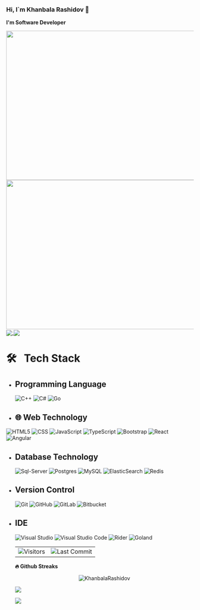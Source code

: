 ### Hi, I`m Khanbala Rashidov 👋
**I'm Software Developer**

<p align="center">
    <img style="float:left" src="https://gidigi.com/cdn/love.gif" width="640" height="400"/>
     <img style="float:left"  src="https://github.com/abhisheknaiidu/abhisheknaiidu/blob/master/code.gif?raw=true" width="640" height="400"/>
</p>

 <a href="https://github-readme-stats.vercel.app/api?username=KhanbalaRashidov&count_private=true&show_icons=true&theme=chartreuse-dark">
  <img align="center" src="https://github-readme-stats.vercel.app/api?username=KhanbalaRashidov&bg_color=30,e96443,904e95&title_color=fff&text_color=fff" />
</a>
<a href="https://github.com/m0rp43us">
  <img align="center" src="https://github-readme-stats.vercel.app/api/top-langs/?username=KhanbalaRashidov&bg_color=30,e96443,904e95&title_color=fff&text_color=fff" />
</a>

# 🛠 &nbsp; Tech Stack

- ##  Programming Language &nbsp;
  ![C++](https://img.icons8.com/color/2x/c-plus-plus-logo.png)
  ![C#](https://img.icons8.com/color/2x/c-sharp-logo-2.png)
  ![Go](https://img.icons8.com/color/2x/golang.png)
-  ## 🌐 Web Technology &nbsp;
  ![HTML5](https://img.icons8.com/color/2x/html-5.png)
  ![CSS](https://img.icons8.com/fluency/2x/css3.png)
  ![JavaScript](https://img.icons8.com/fluency/2x/javascript.png)
  ![TypeScript](https://img.icons8.com/fluency/2x/typescript--v2.png)
  ![Bootstrap](https://img.icons8.com/color/2x/bootstrap.png)
  ![React](https://img.icons8.com/color/2x/react-native.png)
  ![Angular](https://img.icons8.com/color/2x/angularjs.png)
- ##  Database Technology &nbsp;
  ![Sql-Server](https://img.icons8.com/color/2x/microsoft-sql-server.png)
  ![Postgres](https://img.icons8.com/color/2x/postgreesql.png)
  ![MySQL](https://img.icons8.com/color/2x/mysql-logo.png)
  ![ElasticSearch](https://img.icons8.com/color/2x/elasticsearch.png)
  ![Redis](https://img.icons8.com/color/2x/redis.png)
- ##  Version Control &nbsp;
  ![Git](https://img.icons8.com/color/2x/git.png)
  ![GitHub](https://img.icons8.com/glyph-neue/2x/github.png)
  ![GitLab](https://img.icons8.com/color/2x/gitlab.png)
  ![Bitbucket](https://img.icons8.com/color/2x/bitbucket.png)
- ##  IDE 
  ![Visual Studio](https://img.icons8.com/fluency/2x/visual-studio.png)
  ![Visual Studio Code](https://img.icons8.com/color/2x/visual-studio-code-2019.png)
  ![Rider](https://www.alternatifle.com/wp-content/uploads/2020/01/5e27cfead28a0.png)
  ![Goland](https://www.alternatifle.com/wp-content/uploads/2020/11/5fab82a49fa1b.png)
  
  <table>
  <tr>
    <td ><img alt="Visitors" src="https://komarev.com/ghpvc/?username=KhanbalaRashidov&style=flat&labelColor=black&logo=github&label=PROFILE+VIEWS&color=29bf12"/></td>
    <td  ><img alt="Last Commit" src="https://img.shields.io/github/last-commit/KhanbalaRashidov/KhanbalaRashidov?logo=markdown&label=LAST+UPDATE&color=29bf12&style=flat">
</td>
  </tr>
</table>

  <b>🔥 Github Streaks</b>
<p align="center"><img src="https://github-readme-streak-stats.herokuapp.com/?user=KhanbalaRashidov&theme=black-ice&hide_border=true&stroke=0000&background=0D1117&ring=e05397&fire=e05397&currStreakLabel=e05397&bg_color=30,e96443,904e95&title_color=fff&text_color=fff" alt="KhanbalaRashidov" /></p>

![](./profile-green-animate.svg)


![](https://github.com/KhanbalaRashidov/KhanbalaRashidov/blob/output/github-contribution-grid-snake.svg)
 

<!--
**KhanbalaRashidov/KhanbalaRashidov** is a ✨ _special_ ✨ repository because its `README.md` (this file) appears on your GitHub profile.

Here are some ideas to get you started:

- 🔭 I’m currently working on ...
- 🌱 I’m currently learning ...
- 👯 I’m looking to collaborate on ...
- 🤔 I’m looking for help with ...
- 💬 Ask me about ...
- 📫 How to reach me: ...
- 😄 Pronouns: ...
- ⚡ Fun fact: ...
-->
